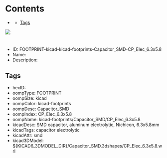 



Contents
========

* [](#)
	* [Tags](#tags)
  
![][im]
# 

- ID: FOOTPRINT-kicad-kicad-footprints-Capacitor_SMD-CP_Elec_6.3x5.8
- Name: 
- Description: 

## Tags

- hexID: 
- oompType: FOOTPRINT
- oompSize: kicad
- oompColor: kicad-footprints
- oompDesc: Capacitor_SMD
- oompIndex: CP_Elec_6.3x5.8
- oompName: kicad-footprints/Capacitor_SMD/CP_Elec_6.3x5.8
- kicadDesc: SMD capacitor, aluminum electrolytic, Nichicon, 6.3x5.8mm
- kicadTags: capacitor electrolytic
- kicadAttr: smd
- kicad3DModel: ${KICAD6_3DMODEL_DIR}/Capacitor_SMD.3dshapes/CP_Elec_6.3x5.8.wrl



[im]: image.png

